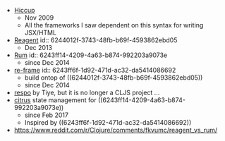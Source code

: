 - [Hiccup](https://github.com/weavejester/hiccup)
	- Nov 2009
	- All the frameworks I saw dependent on this syntax for writing JSX/HTML
- [Reagent](https://github.com/reagent-project/reagent)
  id:: 6244012f-3743-48fb-b69f-4593862ebd05
	- Dec 2013
- [Rum](https://github.com/tonsky/rum/)
  id:: 6243ff14-4209-4a63-b874-992203a9073e
	- since Dec 2014
- [re-frame](https://github.com/Day8/re-frame)
  id:: 6243ff6f-1d92-471d-ac32-da5414086692
	- build ontop of ((6244012f-3743-48fb-b69f-4593862ebd05))
	- since Dec 2014
- [respo](https://github.com/Respo/respo.calcit) by Tiye, but it is no longer a CLJS project ...
- [citrus](https://github.com/clj-commons/citrus) state management for ((6243ff14-4209-4a63-b874-992203a9073e))
	- since Feb 2017
	- Inspired by ((6243ff6f-1d92-471d-ac32-da5414086692))
- https://www.reddit.com/r/Clojure/comments/fkvumc/reagent_vs_rum/